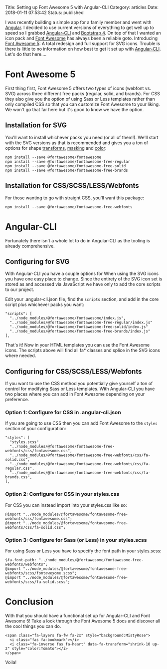 Title: Setting up Font Awesome 5 with Angular-CLI
Category: articles
Date: 2018-01-11 07:53:42
Status: published

I was recently building a simple app for a family member and went with [Angular](https://angular.io/).  I decided to use current versions of everything to get well up to speed so I grabbed [Angular-CLI](https://cli.angular.io/) and [Bootstrap 4](https://getbootstrap.com/).  On top of that I wanted an icon pack and [Font Awesome](http://fontawesome.io/) has always been a reliable goto.  Introducing [Font Awesome 5](https://fontawesome.com):  A total redesign and full support for SVG icons.  Trouble is there is little to no information on how best to get it set up with [Angular-CLI](https://cli.angular.io/).  Let's do that here....

# Font Awesome 5 
First thing first, Font Awesome 5 offers two types of icons (webfont vs. SVG) across three different free packs (regular, solid, and brands).  For CSS they also give you the option of using Sass or Less templates rather than only compiled CSS so that you can customize Font Awesome to your liking.  We won't go that far here but it's good to know we have the option.

## Installation for SVG
You'll want to install whichever packs you need (or all of them!).  We'll start with the SVG versions as that is recommended and gives you a ton of options for shape [transforms](https://fontawesome.com/how-to-use/svg-with-js#power-transforms), [masking](https://fontawesome.com/how-to-use/svg-with-js#masking) and [color](https://fontawesome.com/how-to-use/svg-with-js#layering):

    npm install --save @fortawesome/fontawesome
    npm install --save @fortawesome/fontawesome-free-regular
    npm install --save @fortawesome/fontawesome-free-solid
    npm install --save @fortawesome/fontawesome-free-brands

## Installation for CSS/SCSS/LESS/Webfonts
For those wanting to go with straight CSS, you'll want this package:

    npm install --save @fortawesome/fontawesome-free-webfonts
 
# Angular-CLI
Fortunately there isn't a whole lot to do in Angular-CLI as the tooling is already comprehensive.

## Configuring for SVG
With Angular-CLI you have a couple options for 
When using the SVG icons you have one easy place to change.  Since the entirety of the SVG icon set is stored as and accessed via JavaScript we have only to add the core scripts to our project.

Edit your .angular-cli.json file, find the `scripts` section, and add in the core script plus whichever packs you want:

    "scripts": [
      "../node_modules/@fortawesome/fontawesome/index.js",
      "../node_modules/@fortawesome/fontawesome-free-regular/index.js"
      "../node_modules/@fortawesome/fontawesome-free-solid/index.js"
      "../node_modules/@fortawesome/fontawesome-free-brands/index.js"
    ],

That's it!  Now in your HTML templates you can use the Font Awesome icons.  The scripts above will find all fa\* classes and splice in the SVG icons where needed.


## Configuring for CSS/SCSS/LESS/Webfonts
If you want to use the CSS method you potentially give yourself a ton of control for modifying Sass or Less templates.  With Angular-CLI you have two places where you can add in Font Awesome depending on your preference.

### Option 1:  Configure for CSS in .angular-cli.json
If you are going to use CSS then you can add Font Awesome to the `styles` section of your configuration:

    "styles": [
      "styles.scss"
      "../node_modules/@fortawesome/fontawesome-free-webfonts/css/fontawesome.css",
      "../node_modules/@fortawesome/fontawesome-free-webfonts/css/fa-solid.css",
      "../node_modules/@fortawesome/fontawesome-free-webfonts/css/fa-regular.css",
      "../node_modules/@fortawesome/fontawesome-free-webfonts/css/fa-brands.css",
    ],


### Option 2:  Configure for CSS in your styles.css
For CSS you can instead import into your styles.css like so:

    @import "../node_modules/@fortawesome/fontawesome-free-webfonts/css/fontawesome.css";
    @import "../node_modules/@fortawesome/fontawesome-free-webfonts/css/fa-solid.css";

### Option 3:  Configure for Sass (or Less) in your styles.scss
For using Sass or Less you have to specify the font path in your styles.scss:

    $fa-font-path: "../node_modules/@fortawesome/fontawesome-free-webfonts/webfonts";
    @import "../node_modules/@fortawesome/fontawesome-free-webfonts/scss/fontawesome.scss";
    @import "../node_modules/@fortawesome/fontawesome-free-webfonts/scss/fa-solid.scss";


# Conclusion
With that you should have a functional set up for Angular-CLI and Font Awesome 5!  Take a look through the Font Awesome 5 docs and discover all the cool things you can do.

    <span class="fa-layers fa-fw fa-2x" style="background:MistyRose">
      <i class="fas fa-bookmark"></i>
      <i class="fa-inverse fas fa-heart" data-fa-transform="shrink-10 up-2" style="color:Tomato"></i>
    </span>

<span class="fa-layers fa-fw fa-2x" style="background:MistyRose">
<i class="fas fa-bookmark"></i>
<i class="fa-inverse fas fa-heart" data-fa-transform="shrink-10 up-2" style="color:Tomato"></i>
</span>

Voila!

